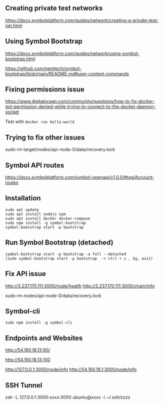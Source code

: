 ## Creating private test networks

https://docs.symbolplatform.com/guides/network/creating-a-private-test-net.html

## Using Symbol Bootstrap

https://docs.symbolplatform.com/guides/network/using-symbol-bootstrap.html

https://github.com/nemtech/symbol-bootstrap/blob/main/README.md#user-content-commands

## Fixing permissions issue
https://www.digitalocean.com/community/questions/how-to-fix-docker-got-permission-denied-while-trying-to-connect-to-the-docker-daemon-socket

Test with 
``` docker run hello-world ```

## Trying to fix other issues
sudo rm target/nodes/api-node-0/data/recovery.lock

## Symbol API routes

https://docs.symbolplatform.com/symbol-openapi/v1.0.0/#tag/Account-routes

## Installation
```
sudo apt update
sudo apt install nodejs npm 
sudo apt install docker docker-compose
sudo npm install -g symbol-bootstrap
symbol-bootstrap start -p bootstrap 
```

## Run Symbol Bootstrap (detached)
```
symbol-bootstrap start -p bootstrap -a full --detached
(sudo symbol-bootstrap start -p bootstrap  -> ctrl + z , bg, exit)
```

## Fix API issue
http://3.237.170.111:3000/node/health
http://3.237.170.111:3000/chain/info

sudo rm nodes/api-node-0/data/recovery.lock

## Symbol-cli
```
sudo npm install -g symbol-cli

```

## Endpoints and Websites
http://54.160.18.13:90/

http://54.160.18.13:100

http://127.0.0.1:3000/node/info
http://54.160.18.1:3000/node/info


## SSH Tunnel
ssh -L 127.0.0.1:3000:xxxx:3000 ubuntu@xxxx -i ~/.ssh/zzzz